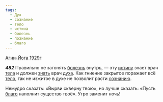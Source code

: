 ```yaml
---
tags:
  - Дух
  - сознание
  - тело
  - истина
  - болезнь
  - познание
  - благо
---
```


[Агни-Йога 1929г](/agni/1929)

___482___
Правильно не загонять [болезнь](/tag/#болезнь) внутрь, — эту [истину](/tag/#истина) знает врач [тела](/tag/#[тело](/tag/#тело)) и должен [знать](/tag/#познание) врач [духа](/tag/#Дух). Как гниение закрытое поражает всё [тело](/tag/#тело), так не изжитое в духе не позволит расти [сознанию](/tag/#сознание).   

Немудро сказать: «Вырви скверну твою», но лучше сказать: «Пусть [благо](/tag/#благо) наполнит существо твоё». Утро заменит ночь!